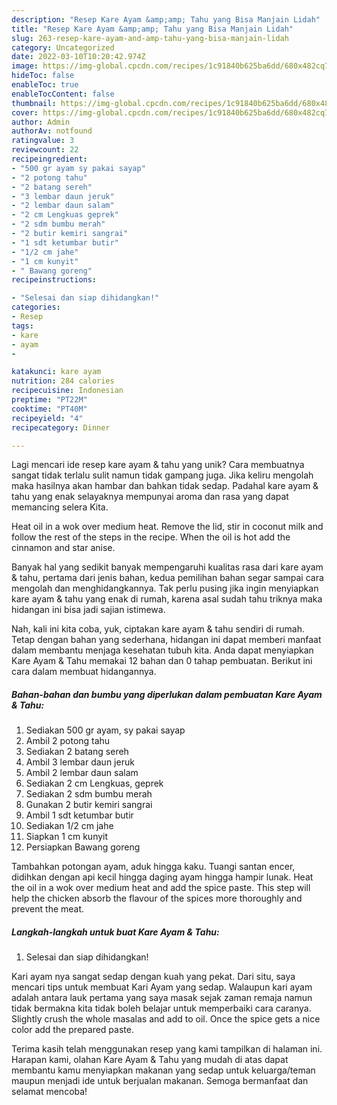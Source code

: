 ```yaml
---
description: "Resep Kare Ayam &amp;amp; Tahu yang Bisa Manjain Lidah"
title: "Resep Kare Ayam &amp;amp; Tahu yang Bisa Manjain Lidah"
slug: 263-resep-kare-ayam-and-amp-tahu-yang-bisa-manjain-lidah
category: Uncategorized
date: 2022-03-10T10:20:42.974Z
image: https://img-global.cpcdn.com/recipes/1c91840b625ba6dd/680x482cq70/kare-ayam-tahu-foto-resep-utama.jpg
hideToc: false
enableToc: true
enableTocContent: false
thumbnail: https://img-global.cpcdn.com/recipes/1c91840b625ba6dd/680x482cq70/kare-ayam-tahu-foto-resep-utama.jpg
cover: https://img-global.cpcdn.com/recipes/1c91840b625ba6dd/680x482cq70/kare-ayam-tahu-foto-resep-utama.jpg
author: Admin
authorAv: notfound
ratingvalue: 3
reviewcount: 22
recipeingredient:
- "500 gr ayam sy pakai sayap"
- "2 potong tahu"
- "2 batang sereh"
- "3 lembar daun jeruk"
- "2 lembar daun salam"
- "2 cm Lengkuas geprek"
- "2 sdm bumbu merah"
- "2 butir kemiri sangrai"
- "1 sdt ketumbar butir"
- "1/2 cm jahe"
- "1 cm kunyit"
- " Bawang goreng"
recipeinstructions:

- "Selesai dan siap dihidangkan!"
categories:
- Resep
tags:
- kare
- ayam
- 

katakunci: kare ayam  
nutrition: 284 calories
recipecuisine: Indonesian
preptime: "PT22M"
cooktime: "PT40M"
recipeyield: "4"
recipecategory: Dinner

---
```





Lagi mencari ide resep kare ayam &amp; tahu yang unik? Cara membuatnya sangat tidak terlalu sulit namun tidak gampang juga. Jika keliru mengolah maka hasilnya akan hambar dan bahkan tidak sedap. Padahal kare ayam &amp; tahu yang enak selayaknya mempunyai aroma dan rasa yang dapat memancing selera Kita.





Heat oil in a wok over medium heat. Remove the lid, stir in coconut milk and follow the rest of the steps in the recipe. When the oil is hot add the cinnamon and star anise.

Banyak hal yang sedikit banyak mempengaruhi kualitas rasa dari kare ayam &amp; tahu, pertama dari jenis bahan, kedua pemilihan bahan segar sampai cara mengolah dan menghidangkannya. Tak perlu pusing jika ingin menyiapkan kare ayam &amp; tahu yang enak di rumah, karena asal sudah tahu triknya maka hidangan ini bisa jadi sajian istimewa.






Nah, kali ini kita coba, yuk, ciptakan kare ayam &amp; tahu sendiri di rumah. Tetap dengan bahan yang sederhana, hidangan ini dapat memberi manfaat dalam membantu menjaga kesehatan tubuh kita. Anda dapat menyiapkan Kare Ayam &amp; Tahu memakai 12 bahan dan 0 tahap pembuatan. Berikut ini cara dalam membuat hidangannya.

<!--inarticleads1-->

##### Bahan-bahan dan bumbu yang diperlukan dalam pembuatan Kare Ayam &amp; Tahu:

1. Sediakan 500 gr ayam, sy pakai sayap
1. Ambil 2 potong tahu
1. Sediakan 2 batang sereh
1. Ambil 3 lembar daun jeruk
1. Ambil 2 lembar daun salam
1. Sediakan 2 cm Lengkuas, geprek
1. Sediakan 2 sdm bumbu merah
1. Gunakan 2 butir kemiri sangrai
1. Ambil 1 sdt ketumbar butir
1. Sediakan 1/2 cm jahe
1. Siapkan 1 cm kunyit
1. Persiapkan  Bawang goreng


Tambahkan potongan ayam, aduk hingga kaku. Tuangi santan encer, didihkan dengan api kecil hingga daging ayam hingga hampir lunak. Heat the oil in a wok over medium heat and add the spice paste. This step will help the chicken absorb the flavour of the spices more thoroughly and prevent the meat. 

<!--inarticleads2-->

##### Langkah-langkah untuk buat Kare Ayam &amp; Tahu:


1. Selesai dan siap dihidangkan!

Kari ayam nya sangat sedap dengan kuah yang pekat. Dari situ, saya mencari tips untuk membuat Kari Ayam yang sedap. Walaupun kari ayam adalah antara lauk pertama yang saya masak sejak zaman remaja namun tidak bermakna kita tidak boleh belajar untuk memperbaiki cara caranya. Slightly crush the whole masalas and add to oil. Once the spice gets a nice color add the prepared paste. 

Terima kasih telah menggunakan resep yang kami tampilkan di halaman ini. Harapan kami, olahan Kare Ayam &amp; Tahu yang mudah di atas dapat membantu kamu menyiapkan makanan yang sedap untuk keluarga/teman maupun menjadi ide untuk berjualan makanan. Semoga bermanfaat dan selamat mencoba!
